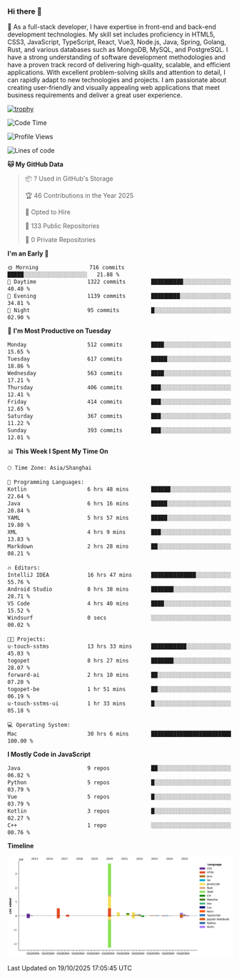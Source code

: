 ### Hi there 👋

🌱 As a full-stack developer, I have expertise in front-end and back-end development technologies. My skill set includes proficiency in HTML5, CSS3, JavaScript, TypeScript, React, Vue3, Node.js, Java, Spring, Golang, Rust, and various databases such as MongoDB, MySQL, and PostgreSQL. I have a strong understanding of software development methodologies and have a proven track record of delivering high-quality, scalable, and efficient applications. With excellent problem-solving skills and attention to detail, I can rapidly adapt to new technologies and projects. I am passionate about creating user-friendly and visually appealing web applications that meet business requirements and deliver a great user experience.

[![trophy](https://github-profile-trophy.vercel.app/?username=elton&rank=SECRET,SSS,SS,S,AAA,AA,A&theme=onedark&no-frame=true&margin-w=10)](https://github.com/ryo-ma/github-profile-trophy)

<!--START_SECTION:waka-->
![Code Time](http://img.shields.io/badge/Code%20Time-2%2C004%20hrs%2034%20mins-blue)

![Profile Views](http://img.shields.io/badge/Profile%20Views-0-blue)

![Lines of code](https://img.shields.io/badge/From%20Hello%20World%20I%27ve%20Written-5.9%20million%20lines%20of%20code-blue)

**🐱 My GitHub Data** 

> 📦 ? Used in GitHub's Storage 
 > 
> 🏆 46 Contributions in the Year 2025
 > 
> 💼 Opted to Hire
 > 
> 📜 133 Public Repositories 
 > 
> 🔑 0 Private Repositories 
 > 
**I'm an Early 🐤** 

```text
🌞 Morning                716 commits         █████░░░░░░░░░░░░░░░░░░░░   21.88 % 
🌆 Daytime                1322 commits        ██████████░░░░░░░░░░░░░░░   40.40 % 
🌃 Evening                1139 commits        █████████░░░░░░░░░░░░░░░░   34.81 % 
🌙 Night                  95 commits          █░░░░░░░░░░░░░░░░░░░░░░░░   02.90 % 
```
📅 **I'm Most Productive on Tuesday** 

```text
Monday                   512 commits         ████░░░░░░░░░░░░░░░░░░░░░   15.65 % 
Tuesday                  617 commits         █████░░░░░░░░░░░░░░░░░░░░   18.86 % 
Wednesday                563 commits         ████░░░░░░░░░░░░░░░░░░░░░   17.21 % 
Thursday                 406 commits         ███░░░░░░░░░░░░░░░░░░░░░░   12.41 % 
Friday                   414 commits         ███░░░░░░░░░░░░░░░░░░░░░░   12.65 % 
Saturday                 367 commits         ███░░░░░░░░░░░░░░░░░░░░░░   11.22 % 
Sunday                   393 commits         ███░░░░░░░░░░░░░░░░░░░░░░   12.01 % 
```


📊 **This Week I Spent My Time On** 

```text
🕑︎ Time Zone: Asia/Shanghai

💬 Programming Languages: 
Kotlin                   6 hrs 48 mins       ██████░░░░░░░░░░░░░░░░░░░   22.64 % 
Java                     6 hrs 16 mins       █████░░░░░░░░░░░░░░░░░░░░   20.84 % 
YAML                     5 hrs 57 mins       █████░░░░░░░░░░░░░░░░░░░░   19.80 % 
XML                      4 hrs 9 mins        ███░░░░░░░░░░░░░░░░░░░░░░   13.83 % 
Markdown                 2 hrs 28 mins       ██░░░░░░░░░░░░░░░░░░░░░░░   08.21 % 

🔥 Editors: 
IntelliJ IDEA            16 hrs 47 mins      ██████████████░░░░░░░░░░░   55.76 % 
Android Studio           8 hrs 38 mins       ███████░░░░░░░░░░░░░░░░░░   28.71 % 
VS Code                  4 hrs 40 mins       ████░░░░░░░░░░░░░░░░░░░░░   15.52 % 
Windsurf                 0 secs              ░░░░░░░░░░░░░░░░░░░░░░░░░   00.02 % 

🐱‍💻 Projects: 
u-touch-sstms            13 hrs 33 mins      ███████████░░░░░░░░░░░░░░   45.03 % 
togopet                  8 hrs 27 mins       ███████░░░░░░░░░░░░░░░░░░   28.07 % 
forward-ai               2 hrs 10 mins       ██░░░░░░░░░░░░░░░░░░░░░░░   07.20 % 
togopet-be               1 hr 51 mins        ██░░░░░░░░░░░░░░░░░░░░░░░   06.19 % 
u-touch-sstms-ui         1 hr 33 mins        █░░░░░░░░░░░░░░░░░░░░░░░░   05.18 % 

💻 Operating System: 
Mac                      30 hrs 6 mins       █████████████████████████   100.00 % 
```

**I Mostly Code in JavaScript** 

```text
Java                     9 repos             ██░░░░░░░░░░░░░░░░░░░░░░░   06.82 % 
Python                   5 repos             █░░░░░░░░░░░░░░░░░░░░░░░░   03.79 % 
Vue                      5 repos             █░░░░░░░░░░░░░░░░░░░░░░░░   03.79 % 
Kotlin                   3 repos             █░░░░░░░░░░░░░░░░░░░░░░░░   02.27 % 
C++                      1 repo              ░░░░░░░░░░░░░░░░░░░░░░░░░   00.76 % 
```



**Timeline**

![Lines of Code chart](https://raw.githubusercontent.com/elton/elton/main/assets/bar_graph.png)


 Last Updated on 19/10/2025 17:05:45 UTC
<!--END_SECTION:waka-->

<!--
**elton/elton** is a ✨ _special_ ✨ repository because its `README.md` (this file) appears on your GitHub profile.

Here are some ideas to get you started:

- 🔭 I’m currently working on ...
- 🌱 I’m currently learning ...
- 👯 I’m looking to collaborate on ...
- 🤔 I’m looking for help with ...
- 💬 Ask me about ...
- 📫 How to reach me: ...
- 😄 Pronouns: ...
- ⚡ Fun fact: ...
-->

